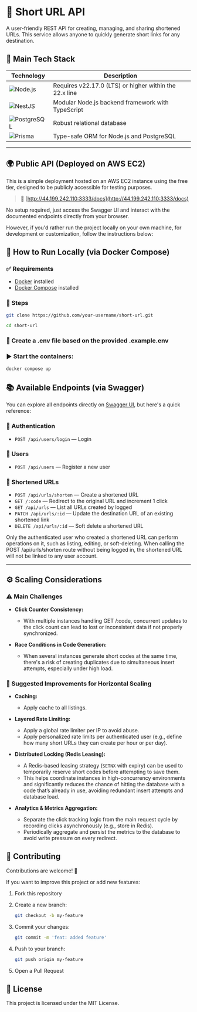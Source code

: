 # 🔗 Short URL API

A user-friendly REST API for creating, managing, and sharing shortened URLs. This service allows anyone to quickly generate short links for any destination.

## 🧰 Main Tech Stack

| Technology                                                                                     | Description                                            |
| ---------------------------------------------------------------------------------------------- | ------------------------------------------------------ |
| ![Node.js](https://img.shields.io/badge/Node.js-22.17.0-brightgreen?logo=nodedotjs)            | Requires v22.17.0 (LTS) or higher within the 22.x line |
| ![NestJS](https://img.shields.io/badge/-NestJS-E0234E?logo=nestjs&logoColor=white)             | Modular Node.js backend framework with TypeScript      |
| ![PostgreSQL](https://img.shields.io/badge/-PostgreSQL-4169E1?logo=postgresql&logoColor=white) | Robust relational database                             |
| ![Prisma](https://img.shields.io/badge/-Prisma-2D3748?logo=prisma&logoColor=white)             | Type-safe ORM for Node.js and PostgreSQL               |

---

## 🌍 Public API (Deployed on AWS EC2)

This is a simple deployment hosted on an AWS EC2 instance using the free tier, designed to be publicly accessible for testing purposes.

> 📎 [http://44.199.242.110:3333/docs](http://44.199.242.110:3333/docs)

No setup required, just access the Swagger UI and interact with the documented endpoints directly from your browser.

However, if you'd rather run the project locally on your own machine, for development or customization, follow the instructions below:

## 🚀 How to Run Locally (via Docker Compose)

### ✅ Requirements

- [Docker](https://www.docker.com/) installed
- [Docker Compose](https://docs.docker.com/compose/) installed

### 🔧 Steps

```bash
git clone https://github.com/your-username/short-url.git

cd short-url
```

### 📄 Create a .env file based on the provided .example.env

### ▶️ Start the containers:

```bash
docker compose up
```

## 📚 Available Endpoints (via Swagger)

You can explore all endpoints directly on [Swagger UI](http://44.199.242.110:3333/docs), but here's a quick reference:

### 🔐 Authentication

- `POST /api/users/login` — Login

### 👤 Users

- `POST /api/users` — Register a new user

### 🔗 Shortened URLs

- `POST /api/urls/shorten` — Create a shortened URL
- `GET /:code` — Redirect to the original URL and increment 1 click
- `GET /api/urls` — List all URLs created by logged
- `PATCH /api/urls/:id` — Update the destination URL of an existing shortened link
- `DELETE /api/urls/:id` — Soft delete a shortened URL

Only the authenticated user who created a shortened URL can perform operations on it, such as listing, editing, or soft-deleting. When calling the POST /api/urls/shorten route without being logged in, the shortened URL will not be linked to any user account.

---

## ⚙️ Scaling Considerations

### ⚠️ Main Challenges

- **Click Counter Consistency:**
  - With multiple instances handling GET /:code, concurrent updates to the click count can lead to lost or inconsistent data if not properly synchronized.

- **Race Conditions in Code Generation:**
  - When several instances generate short codes at the same time, there's a risk of creating duplicates due to simultaneous insert attempts, especially under high load.

### 📌 Suggested Improvements for Horizontal Scaling

- **Caching:**
  - Apply cache to all listings.

- **Layered Rate Limiting:**
  - Apply a global rate limiter per IP to avoid abuse.
  - Apply personalized rate limits per authenticated user (e.g., define how many short URLs they can create per hour or per day).

- **Distributed Locking (Redis Leasing):**
  - A Redis-based leasing strategy (`SETNX` with expiry) can be used to temporarily reserve short codes before attempting to save them.
  - This helps coordinate instances in high-concurrency environments and significantly reduces the chance of hitting the database with a code that’s already in use, avoiding redundant insert attempts and database load.

- **Analytics & Metrics Aggregation:**
  - Separate the click tracking logic from the main request cycle by recording clicks asynchronously (e.g., store in Redis).
  - Periodically aggregate and persist the metrics to the database to avoid write pressure on every redirect.

## 🤝 Contributing

Contributions are welcome! 🚀

If you want to improve this project or add new features:

1. Fork this repository
2. Create a new branch:

   ```bash
   git checkout -b my-feature
   ```

3. Commit your changes:

   ```bash
   git commit -m 'feat: added feature'
   ```

4. Push to your branch:

   ```bash
   git push origin my-feature
   ```

5. Open a Pull Request

## 📄 License

This project is licensed under the MIT License.

